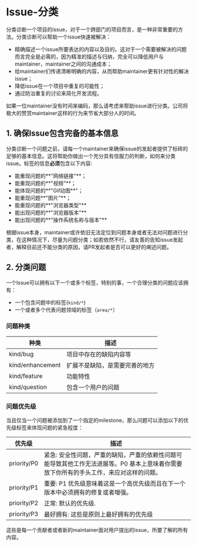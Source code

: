# Issue-分类

分类诊断一个项目的issue，对于一个跨部门的项目而言，是一种非常重要的方法。分类诊断可以帮助一个issue快速被解决：

* 精确描述一个issue所要表达的内容以及目的。这对于一个需要被解决的问题而言完全是必需的，因为精准的描述与归纳，完全可以降低用户与maintainer，maintainer之间的沟通成本；
* 给maintainer们传递清晰明确的内容，从而帮助maintainer更有针对性的解决issue；
* 降低issue在一个项目中重复的可能性；
* 通过防治重复的讨论来简化开发流程。

如果一位maintainer没有时间来编码，那么请考虑来帮助issue进行分类。公司将极大的赞赏maintainer这样的行为来节省大部分人的时间。

## 1. 确保Issue包含完备的基本信息

分类诊断一个问题之前，请每一个maintainer来确保issue的发起者提供了标砖的足够的基本信息。这将帮助你做出一个充分具有信服力的判断，如何来分类issue。标签的信息**必须**包含以下内容:

* 能重现问题的**"网络链接"**；
* 能重现问题的**"视频"**；
* 能体现问题的**"Gif动图**"；
* 能重现问题**"图片"**；
* 能重现问题的**"浏览器类型"**
* 能出现问题的**"浏览器版本"**
* 能出现问题的**"操作系统名称与版本"**

根据issue本身，maintainer或许依旧无法定位到问题本身或者无法对问题进行分类，在这种情况下，尽量为问题分类；如若依然不行，请友善的告知issue发起者，解释目前还不能分类的原因，请PR发起者是否可以更好的阐述问题。

## 2. 分类问题

一个Issue可以拥有以下一个或多个标签，特别的事，一个合理分类的问题应该拥有：

* 一个包含问题中的标签(`kind/*`)
* 一个或者多个代表问题领域的标签（`area/*`）

### 问题种类

| 种类             | 描述   |
|------------------|----------------------------|
| kind/bug         | 项目中存在的缺陷内容等    |
| kind/enhancement | 扩展不是缺陷，是需要完善的地方           |
| kind/feature     | 功能特性                       |
| kind/question    | 包含一个用户的问题 |

### 问题优先级

当且仅当一个问题被添加到了一个指定的milestone，那么问题可以添加以下的优先级标签来体现问题的紧急程度：

| 优先级    | 描述                       |
|-------------|---------|
| priority/P0 | 紧急: 安全性问题，严重的缺陷，严重的依赖性问题可能导致其他工作无法进展等。P0 基本上意味着你需要放下你所有的手头工作，来应对这样的问题。|
| priority/P1 | 重要: P1 优先级意味着这是一个高优先级而且在下一个版本中必须拥有的修复或者增强。            |
| priority/P2 | 正常: 默认的优先级.                         |
| priority/P3 | 最好拥有: 这些是原则上最好拥有的优先级   |

这些是每一个贡献者或者新的maintainer面对用户提出的issue，所要了解的所有内容。
